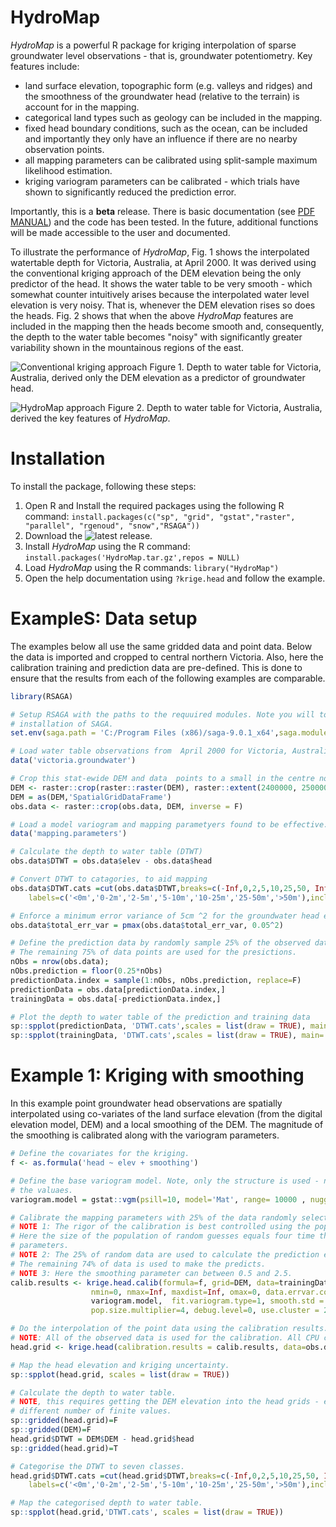 # HydroMap

_HydroMap_ is a powerful R package for kriging interpolation of sparse groundwater level observations - that is, groundwater potentiometry. Key features include:
 * land surface elevation, topographic form (e.g. valleys and ridges) and the smoothness of the groundwater head (relative to the terrain) is account for in the mapping.
 * categorical land types such as geology can be included in the mapping.
 * fixed head boundary conditions, such as the ocean, can be included and importantly they only have an influence if there are no nearby observation points.
 * all mapping parameters can be calibrated using split-sample maximum likelihood estimation.
 * kriging variogram parameters can be calibrated - which trials have shown to significantly reduced the prediction error.

Importantly, this is a **beta** release. There is basic documentation (see [PDF MANUAL](https://github.com/peterson-tim-j/HydroMap/blob/master/hydroMap.pdf)) and the code has been tested. In the future, additional functions will be made accessible to the user and documented.

To illustrate the performance of _HydroMap_, Fig. 1 shows the interpolated watertable depth for Victoria, Australia, at April 2000. It was derived using the conventional kriging approach of the DEM elevation being the only predictor of the head. It shows the water table to be very smooth - which somewhat counter intuitively arises because the interpolated water level elevation is very noisy. That is, whenever the DEM elevation rises so does the heads. Fig. 2 shows that when the above _HydroMap_ features are included in the mapping then the heads become smooth and, consequently, the depth to the water table becomes "noisy" with significantly greater variability shown in the mountainous regions of the east.

![Conventional kriging approach](https://user-images.githubusercontent.com/8623994/44770420-57776580-abab-11e8-9b95-ff54604ba6e3.png)
Figure 1. Depth to water table for Victoria, Australia, derived only the DEM elevation as a predictor of groundwater head.

![HydroMap approach](https://user-images.githubusercontent.com/8623994/44770783-79bdb300-abac-11e8-9404-d0d7a4b4e9f4.png)
Figure 2. Depth to water table for Victoria, Australia, derived the key features of _HydroMap_.

# Installation

To install the package, following these steps:

1. Open R and Install the required packages using the following R command: `install.packages(c("sp", "grid", "gstat","raster", "parallel", "rgenoud", "snow","RSAGA"))`
1. Download the ![latest release](https://github.com/peterson-tim-j/HydroMap/releases).
1. Install _HydroMap_ using the R command: `install.packages('HydroMap.tar.gz',repos = NULL)`
1. Load _HydroMap_ using the R commands: `library("HydroMap")`
1. Open the help documentation using `?krige.head` and follow the example.  

# ExampleS: Data setup
The examples below all use the same gridded data and point data. Below the data is imported and cropped to central northern Victoria. Also, here the calibration training and prediction data are pre-defined. This is done to ensure that the results from each of the following examples are comparable.

```R
library(RSAGA)

# Setup RSAGA with the paths to the requuired modules. Note you will to do this yourself for your own
# installation of SAGA.
set.env(saga.path = 'C:/Program Files (x86)/saga-9.0.1_x64',saga.modules = 'C:/Program Files (x86)/saga-9.0.1_x64/tools')

# Load water table observations from  April 2000 for Victoria, Australia and a 250m state-wide DEM.
data('victoria.groundwater')

# Crop this stat-ewide DEM and data  points to a small in the centre north. 
DEM <- raster::crop(raster::raster(DEM), raster::extent(2400000, 2500000, 2550000, 2650000))
DEM = as(DEM,'SpatialGridDataFrame')
obs.data <- raster::crop(obs.data, DEM, inverse = F) 

# Load a model variogram and mapping parametyers found to be effective.
data('mapping.parameters')

# Calculate the depth to water table (DTWT)
obs.data$DTWT = obs.data$elev - obs.data$head

# Convert DTWT to catagories, to aid mapping
obs.data$DTWT.cats =cut(obs.data$DTWT,breaks=c(-Inf,0,2,5,10,25,50, Inf ), 
    labels=c('<0m','0-2m','2-5m','5-10m','10-25m','25-50m','>50m'),include.lowest=T)

# Enforce a minimum error variance of 5cm ^2 for the groundwater head elevation. 
obs.data$total_err_var = pmax(obs.data$total_err_var, 0.05^2)

# Define the prediction data by randomly sample 25% of the observed data points. 
# The remaining 75% of data points are used for the presictions.   
nObs = nrow(obs.data);
nObs.prediction = floor(0.25*nObs)
predictionData.index = sample(1:nObs, nObs.prediction, replace=F)
predictionData = obs.data[predictionData.index,]
trainingData = obs.data[-predictionData.index,]

# Plot the depth to water table of the prediction and training data
sp::spplot(predictionData, 'DTWT.cats',scales = list(draw = TRUE), main='Prediction data DTWT [m]')
sp::spplot(trainingData, 'DTWT.cats',scales = list(draw = TRUE), main='Training data DTWT [m]')
```


# Example 1: Kriging with smoothing

In this example point groundwater head observations are spatially interpolated using co-variates of the land surface elevation (from the digital elevation model, DEM) and a local smoothing of the DEM. The magnitude of the smoothing is calibrated along with the variogram parameters. 

```R
# Define the covariates for the kriging.
f <- as.formula('head ~ elev + smoothing')

# Define the base variogram model. Note, only the structure is used - not
# the valuaes.
variogram.model = gstat::vgm(psill=10, model='Mat', range= 10000 , nugget=1, kappa=0.1);

# Calibrate the mapping parameters with 25% of the data randomly selected and using 2 cores.
# NOTE 1: The rigor of the calibration is best controlled using the pop.size.multiplier input. 
# Here the size of the population of random guesses equals four time the number of calibration 
# parameters.
# NOTE 2: The 25% of random data are used to calculate the prediction error - which is minimised. 
# The remaining 74% of data is used to make the predicts.   
# NOTE 3: Here the smoothing parameter can between 0.5 and 2.5.   
calib.results <- krige.head.calib(formula=f, grid=DEM, data=trainingData, newdata=predictionData, 
                  nmin=0, nmax=Inf, maxdist=Inf, omax=0, data.errvar.colname='total_err_var', model =         
                  variogram.model,  fit.variogram.type=1, smooth.std = c(0.5, 2.5),
                  pop.size.multiplier=4, debug.level=0, use.cluster = 2)

# Do the interpolation of the point data using the calibration results.  
# NOTE: All of the observed data is used for the calibration. All CPU cores are also used. 
head.grid <- krige.head(calibration.results = calib.results, data=obs.data, use.cluster = T)

# Map the head elevation and kriging uncertainty.
sp::spplot(head.grid, scales = list(draw = TRUE))

# Calculate the depth to water table.
# NOTE, this requires getting the DEM elevation into the head grids - event if there are a 
# different number of finite values.
sp::gridded(head.grid)=F 
sp::gridded(DEM)=F
head.grid$DTWT = DEM$DEM - head.grid$head
sp::gridded(head.grid)=T

# Categorise the DTWT to seven classes.
head.grid$DTWT.cats =cut(head.grid$DTWT,breaks=c(-Inf,0,2,5,10,25,50, Inf ), 
    labels=c('<0m','0-2m','2-5m','5-10m','10-25m','25-50m','>50m'),include.lowest=T)

# Map the categorised depth to water table.
sp::spplot(head.grid,'DTWT.cats', scales = list(draw = TRUE))
```